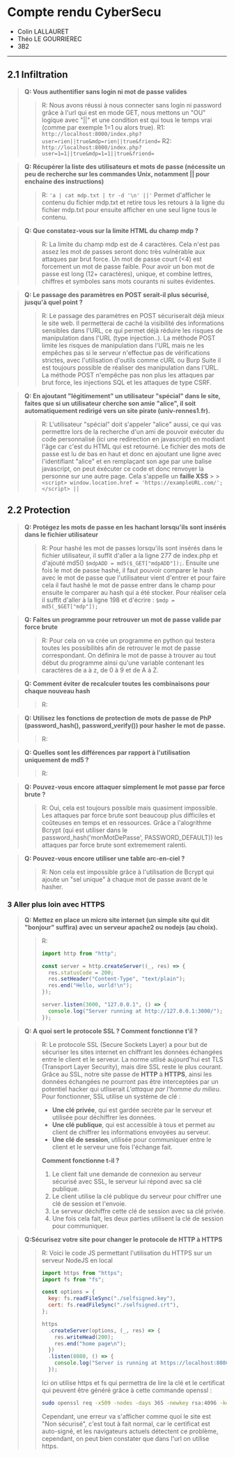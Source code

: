 # Compte rendu CyberSecu

- Colin LALLAURET
- Théo LE GOURRIEREC
- 3B2

---

## 2.1 Infiltration

> **Q: Vous authentifier sans login ni mot de passe valides**
>
> > R: Nous avons réussi à nous connecter sans login ni password grâce à l'url qui est en mode GET, nous mettons un "OU" logique avec "||" et une condition est qui tous le temps vrai (comme par exemple 1=1 ou alors true).
> > R1: `http://localhost:8000/index.php?user=rien||true&mdp=rien||true&friend=`
> > R2: `http://localhost:8000/index.php?user=1=1||true&mdp=1=1||true&friend=`

> **Q: Récupérer la liste des utilisateurs et mots de passe (nécessite un peu de recherche sur les commandes Unix, notamment || pour enchaine des instructions)**
>
> > R: `'a | cat mdp.txt | tr -d '\n' ||'`
> > Permet d'afficher le contenu du fichier mdp.txt et retire tous les retours à la ligne du fichier mdp.txt pour ensuite afficher en une seul ligne tous le contenu.

> **Q: Que constatez-vous sur la limite HTML du champ mdp ?**
>
> > R: La limite du champ mdp est de 4 caractères. Cela n'est pas assez les mot de passes seront donc très vulnérable aux attaques par brut force. Un mot de passe court (<4) est forcement un mot de passe faible. Pour avoir un bon mot de passe est long (12+ caractères), unique, et combine lettres, chiffres et symboles sans mots courants ni suites évidentes.

> **Q: Le passage des paramètres en POST serait-il plus sécurisé, jusqu'à quel point ?**
>
> > R: Le passage des paramètres en POST sécuriserait déjà mieux le site web. Il permetterai de caché la visibilité des informations sensibles dans l'URL, ce qui permet déjà réduire les risques de manipulation dans l'URL (type injection..). La méthode POST limite les risques de manipulation dans l'URL mais ne les empêches pas si le serveur n'effectue pas de vérifications strictes, avec l'utilisation d'outils comme cURL ou Burp Suite il est toujours possible de réaliser des manipulation dans l'URL. La méthode POST n'empêche pas non plus les attaques par brut force, les injections SQL et les attaques de type CSRF.

> **Q: En ajoutant "légitimement" un utilisateur "spécial" dans le site, faites que si un utilisateur cherche son amie "alice", il soit automatiquement redirigé vers un site pirate (univ-rennes1.fr).**
>
> > R: L'utilisateur "spécial" doit s'appeler "alice" aussi, ce qui vas permettre lors de la recherche d'un ami de pouvoir exécuter du code personnalisé (ici une redirection en javascript) en modiant l'âge car c'est du HTML qui est retourné. Le fichier des mots de passe est lu de bas en haut et donc en ajoutant une ligne avec l'identifiant "alice" et en remplaçant son age par une balise javascript, on peut éxécuter ce code et donc renvoyer la personne sur une autre page. Cela s'appelle un **faille XSS** > > `<script> window.location.href = 'https://exampleURL.com/'; </script> ||`

## 2.2 Protection

> **Q: Protégez les mots de passe en les hachant lorsqu'ils sont insérés dans le fichier utilisateur**
>
> > R: Pour hashé les mot de passes lorsqu'ils sont insérés dans le fichier utilisateur, il suffit d'aller a la ligne 277 de index.php et d'ajouté md5() `$mdpADD = md5($_GET["mdpADD"]);`. Ensuite une fois le mot de passe hashé, il faut pouvoir comparer le hash avec le mot de passe que l'utilisateur vient d'entrer et pour faire cela il faut hashé le mot de passe entrer dans le champ pour ensuite le comparer au hash qui a été stocker. Pour réaliser cela il suffit d'aller à la ligne 198 et d'écrire : `$mdp = md5(_$GET["mdp"]);`

> **Q: Faites un programme pour retrouver un mot de passe valide par force brute**
>
> > R: Pour cela on va crée un programme en python qui testera toutes les possibilités afin de retrouver le mot de passe correspondant. On définira le mot de passe à trouver au tout début du programme ainsi qu'une variable contenant les caractères de a à z, de 0 à 9 et de A à Z.

> **Q: Comment éviter de recalculer toutes les combinaisons pour chaque nouveau hash**
>
> > R:

> **Q: Utilisez les fonctions de protection de mots de passe de PhP (password_hash(), password_verify()) pour hasher le mot de passe.**
>
> > R:

> **Q: Quelles sont les différences par rapport à l'utilisation uniquement de md5 ?**
>
> > R:

> **Q: Pouvez-vous encore attaquer simplement le mot passe par force brute ?**
>
> > R: Oui, cela est toujours possible mais quasiment impossible. Les attaques par force brute sont beaucoup plus difficiles et coûteuses en temps et en ressources. Grâce a l'alogrithme Bcrypt (qui est utiliser dans le password_hash('monMotDePasse', PASSWORD_DEFAULT)) les attaques par force brute sont extremement ralenti.

> **Q: Pouvez-vous encore utiliser une table arc-en-ciel ?**
>
> > R: Non cela est impossible grâce à l'utilisation de Bcrypt qui ajoute un "sel unique" à chaque mot de passe avant de le hasher.

### 3 Aller plus loin avec HTTPS

> **Q: Mettez en place un micro site internet (un simple site qui dit "bonjour" suffira) avec un serveur apache2 ou nodejs (au choix).**
>
> > R:
> >
> > ```js
> > import http from "http";
> >
> > const server = http.createServer((_, res) => {
> >   res.statusCode = 200;
> >   res.setHeader("Content-Type", "text/plain");
> >   res.end("Hello, world!\n");
> > });
> >
> > server.listen(3000, "127.0.0.1", () => {
> >   console.log("Server running at http://127.0.0.1:3000/");
> > });
> > ```

> **Q: A quoi sert le protocole SSL ? Comment fonctionne t'il ?**
>
> > R: Le protocole SSL (Secure Sockets Layer) a pour but de sécuriser les sites internet en chiffrant les données échangées entre le client et le serveur.
> > La norme utlisé aujourd'hui est TLS (Transport Layer Security), mais dire SSL reste le plus courant.
> > Grâce au SSL, notre site passe de **HTTP** à **HTTPS**, ainsi les données échangées ne pourront pas être interceptées par un potentiel hacker qui utliserait _L'attaque par l'homme du milieu_. Pour fonctionner, SSL utilise un système de clé :
> >
> > - **Une clé privée**, qui est gardée secrète par le serveur et utilisée pour déchiffrer les données.
> > - **Une clé publique**, qui est accessible à tous et permet au client de chiffrer les informations envoyées au serveur.
> > - **Une clé de session**, utilisée pour communiquer entre le client et le serveur une fois l'échange fait.
> >
> > **Comment fonctionne t-il ?**
> >
> > 1. Le client fait une demande de connexion au serveur sécurisé avec SSL, le serveur lui répond avec sa clé publique.
> > 2. Le client utilise la clé publique du serveur pour chiffrer une clé de session et l'envoie.
> > 3. Le serveur déchiffre cette clé de session avec sa clé privée.
> > 4. Une fois cela fait, les deux parties utilisent la clé de session pour communiquer.

> **Q:Sécurisez votre site pour changer le protocole de HTTP à HTTPS**
>
> > R: Voici le code JS permettant l'utilisation du HTTPS sur un serveur NodeJS en local
> >
> > ```js
> > import https from "https";
> > import fs from "fs";
> >
> > const options = {
> >   key: fs.readFileSync("./selfsigned.key"),
> >   cert: fs.readFileSync("./selfsigned.crt"),
> > };
> >
> > https
> >   .createServer(options, (_, res) => {
> >     res.writeHead(200);
> >     res.end("home page\n");
> >   })
> >   .listen(8080, () => {
> >     console.log("Server is running at https://localhost:8080");
> >   });
> > ```
> >
> > Ici on utilise https et fs qui permettra de lire la clé et le certificat qui peuvent être généré grâce à cette commande openssl :
> >
> > ```bash
> > sudo openssl req -x509 -nodes -days 365 -newkey rsa:4096 -keyout selfsigned.key -out selfsigned.crt
> > ```
> >
> > Cependant, une erreur va s'afficher comme quoi le site est "Non sécurisé", c'est tout à fait normal, car le certificat est auto-signé, et les navigateurs actuels détectent ce problème, cependant, on peut bien constater que dans l'url on utilise https.
